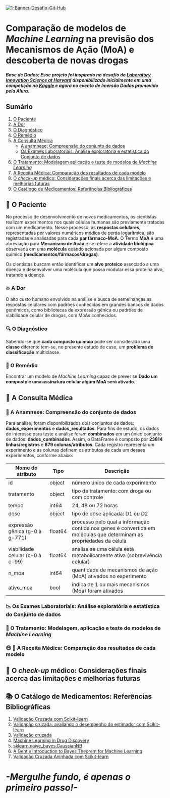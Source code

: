 <a href="https://ibb.co/x2HNNwK"><img src="https://i.ibb.co/BfN99vH/1-Banner-Desafio-Git-Hub.png" alt="1-Banner-Desafio-Git-Hub" border="0"></a>

# Comparação de modelos de *Machine Learning* na previsão dos Mecanismos de Ação (MoA) e descoberta de novas drogas

##### Base de Dados: Esse projeto foi inspirado no desafio do [Laboratory Innovation Science at Harvard](https://lish.harvard.edu/) disponibilizado  inicialmente em uma competição no [Kaggle](https://www.kaggle.com/c/lish-moa/data) e agora no evento de Imersão Dados promovido pela Alura.

## Sumário 

1. [O Paciente](O-Paciente)
2. [A Dor](A-Dor)
3. [O Diagnóstico](O-Diagnostico)
4. [O Remédio](O-Remedio)
5. [A Consulta Médica](A-Consulta-Medica)
    * [A anamnese: Compreensão do conjunto de dados](Compreensao-do-conjunto-de-dados)
    * [Os Exames Laboratoriais: Análise exploratória e estatística do Conjunto de dados](Analise-exploratoria-e-estatistica-do-Conjunto-de-dados)  
6. [O Tratamento: Modelagem aplicação e teste de modelos de *Machine Learning*](Modelagem-aplicacao-e-teste-de-modelos-de-Machine-Learning)
7. [A Receita Médica: Comparação dos resultados de cada modelo](Comparacao-dos-resultados-de-cada-modelo)
8. [O *check-up* médico: Considerações finais acerca das limitações e melhorias futuras](Consideracoes-finais-acerca-das-limitacoes-e-melhorias-futuras)
9. [O Catálogo de Medicamentos: Referências Bibliográficas](Referencias-bibliograficas)

## <a name=“O-Paciente”><a/> :boy: O Paciente

No processo de desenvolvimento de novos medicamentos, os cientistas realizam experimentos nos quais células humanas são previamente tratadas com um medicamento. Nesse processo, as **respostas celulares**, representadas por valores numéricos médios de perda logarítmica, são registradas e analisadas para cada **par fármaco-MoA**. O Termo **MoA** é uma abreviação para **Mecanismo de Ação** e se refere a **atividade biológica** observada em uma **molécula** quando acionada por algum composto químico **(medicamentos/fármacos/drogas)**. 

Os cientistas buscam então identificar um **alvo proteico** associado a uma doença e desenvolver uma molécula que possa modular essa proteína alvo, tratando a doença.

### <a name=“A-Dor”><a/> :boom: A Dor 

O alto custo humano envolvido na análise e busca de semelhanças as respostas celulares com padrões conhecidos em grandes bancos de dados genômicos, como bibliotecas de expressão gênica ou padrões de viabilidade celular de drogas, com MoAs conhecidos.

### <a name=“O-Diagnostico”><a/> :mag: O Diagnóstico

Sabendo-se que **cada composto químico** pode ser considerado uma **classe** diferente tem-se, no presente estudo de caso, um **problema de classificação** multiclasse.

### <a name=“O-remedio”><a/> :pill: O Remédio

Encontrar um modelo de *Machine Learning* capaz de prever se **Dado um composto e uma assinatura celular algum MoA será ativado**.

## <a name=“A-Consulta-Medica”><a/> :hospital: A Consulta Médica

### <a name=“Compreensao-do-conjunto-de-dados”><a/> :bookmark_tabs: A Anamnese: Compreensão do conjunto de dados

Para análise, foram disponibilizados dois conjuntos de dados: **dados_experimentos** e **dados_resultados**. Para fins de estudo, os dados de interesse para teste e análise foram **combinados** em um único conjunto de dados: **dados_combinados**.
Assim, o DataFrame é composto por **23814 linhas/registros** e **879 colunas/atributos**. Cada registro representa um experimento e as colunas definem os atributos de cada um desses experimentos, conforme abaixo: 

| Nome do atributo                 | Tipo    | Descrição                                                                                                            |
|----------------------------------|---------|----------------------------------------------------------------------------------------------------------------------|
| id                               | object  | número único de cada experimento                                                                                     |
| tratamento                       | object  | tipo de tratamento: com droga ou com controle                                                                        |
| tempo                            | int64   | 24, 48 ou 72 horas                                                                                                   |
| dose                             | object  | tipo de dose aplicada: D1 ou D2                                                                                      |
| expressão gênica (g-0 à g-771)   | float64 | processo pelo qual a informação contida nos genes é convertida em moléculas que determinam as propriedades da célula |
| viabilidade celular (c-0 à c-99) | float64 | analisa se uma célula está metabolicamente ativa (sobrevivência celular)                                             |
| n_moa                            | int64   | quantidade de mecanismos de ação (MoA) ativados no experimento                                                       |
| ativo_moa                        | bool    | indica de 1 ou mais mecanismos (Moa) foram ativados  


### <a name=“Analise-exploratoria-e-estatistica-do-Conjunto-de-dados”><a/> :chart_with_downwards_trend: Os Exames Laboratoriais: Análise exploratória e estatística do Conjunto de dados
  

### <a name=“Modelagem-aplicacao-e-teste-de-modelos-de-Machine-Learning”><a/> :syringe: O Tratamento: Modelagem, aplicação e teste de modelos de *Machine Learning*
  
### <a name=“Comparacao-dos-resultados-de-cada-modelo”><a/> :sunglasses: :pencil: A Receita Médica: Comparação dos resultados de cada modelo
  
## <a name=“Consideracoes-finais-acerca-das-limitacoes-e-melhorias-futuras”><a/> :repeat: O *check-up* médico: Considerações finais acerca das limitações e melhorias futuras

## <a name=“Referencias-bibliograficas”><a/> :books: O Catálogo de Medicamentos: Referências Bibliográficas
   
1. [Validação Cruzada com Scikit-learn](https://scikit-learn.org/stable/modules/generated/sklearn.model_selection.cross_val_score.html)
2. [Validação cruzada: avaliando o desempenho do estimador com Scikit-learn](https://scikit-learn.org/stable/modules/cross_validation.html)
3. [Validação cruzada](https://pt.wikipedia.org/wiki/Valida%C3%A7%C3%A3o_cruzada)
4. [Machine Learning in Drug Discovery](https://pubs.acs.org/doi/full/10.1021/acs.jcim.9b00136)
5. [sklearn.naive_bayes.GaussianNB ](https://scikit-learn.org/stable/modules/generated/sklearn.naive_bayes.GaussianNB.html?highlight=naive#sklearn.naive_bayes.GaussianNB/)
6. [A Gentle Introduction to Bayes Theorem for Machine Learning](https://machinelearningmastery.com/bayes-theorem-for-machine-learning/)
7. [Validação Cruzada Aninhada com Scikit-learn](https://dataml.com.br/validacao-cruzada-aninhada-com-scikit-learn/)

# ***-Mergulhe fundo, é apenas o primeiro passo!-***
